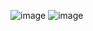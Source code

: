 ![image](https://github.com/user-attachments/assets/e073c4e4-845d-48f2-b362-66fbd2d52385)
![image](https://github.com/user-attachments/assets/121a6c71-a725-4073-a906-7f6c48f39ecb)

